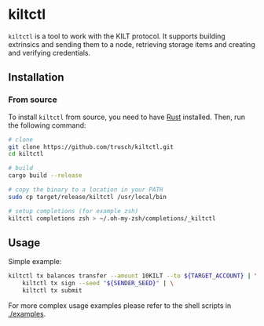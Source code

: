 # kiltctl

`kiltctl` is a tool to work with the KILT protocol. It supports building extrinsics and sending them to a node, retrieving storage items and creating and verifying credentials.

## Installation

### From source

To install `kiltctl` from source, you need to have [Rust](https://www.rust-lang.org/tools/install) installed. Then, run the following command:

```bash
# clone
git clone https://github.com/trusch/kiltctl.git
cd kiltctl

# build
cargo build --release

# copy the binary to a location in your PATH
sudo cp target/release/kiltctl /usr/local/bin

# setup completions (for example zsh)
kiltctl completions zsh > ~/.oh-my-zsh/completions/_kiltctl
```

## Usage

Simple example:

```bash
kiltctl tx balances transfer --amount 10KILT --to ${TARGET_ACCOUNT} | \
    kiltctl tx sign --seed "${SENDER_SEED}" | \
    kiltctl tx submit
```

For more complex usage examples please refer to the shell scripts in [./examples](./examples).



